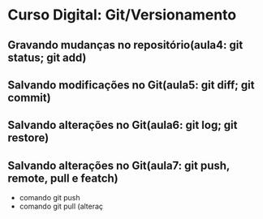 # Curso Digital: Git/Versionamento

## Gravando mudanças no repositório(aula4: git status; git add)

## Salvando modificações no Git(aula5: git diff; git commit)

## Salvando alterações no Git(aula6: git log; git restore)

## Salvando alterações no Git(aula7: git push, remote, pull e featch)
* comando git push
* comando git pull (alteraç

